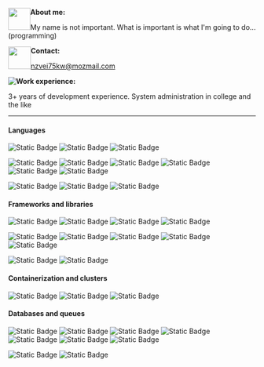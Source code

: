 <img style="float: left;" width="45" src="./icons/w98_user_card.ico"> **About me:**

My name is not important. What is important is what I'm going to do... (programming)

<img style="float: left;" width="46" src="./icons/w98_mailbox_world.ico"> **Contact:**

nzvei75kw@mozmail.com

<img style="float: left;" src="./icons/w98_internet_options.ico"> **Work experience:**

3+ years of development experience. System administration in college and the like
___

#### Languages

![Static Badge](https://img.shields.io/badge/%E2%AD%90%20%E2%AD%90%20%E2%AD%90%20%E2%AD%90%20%E2%AD%90-grey?style=for-the-badge) ![Static Badge](https://img.shields.io/badge/python-blue?style=for-the-badge&logo=python&logoColor=yellow) ![Static Badge](https://img.shields.io/badge/php-black?style=for-the-badge&logo=php)

![Static Badge](https://img.shields.io/badge/%E2%AD%90%20%E2%AD%90%20%E2%AD%90%20%E2%AD%90-grey?style=for-the-badge)  ![Static Badge](https://img.shields.io/badge/javascript-blue?style=for-the-badge&logo=javascript) ![Static Badge](https://img.shields.io/badge/shell%20scripting-black?style=for-the-badge&logo=gnubash&logoColor=white) ![Static Badge](https://img.shields.io/badge/rust-brown?style=for-the-badge&logo=rust&logoColor=white) ![Static Badge](https://img.shields.io/badge/HTML5-orange?style=for-the-badge&logo=html5&logoColor=white) ![Static Badge](https://img.shields.io/badge/css3-blue?style=for-the-badge&logo=css3&logoColor=white)

![Static Badge](https://img.shields.io/badge/%E2%AD%90%20%E2%AD%90%20%E2%AD%90-grey?style=for-the-badge) ![Static Badge](https://img.shields.io/badge/c%20language-blue?style=for-the-badge&logo=c&logoColor=white) ![Static Badge](https://img.shields.io/badge/go%20lang-blue?style=for-the-badge&logo=go&logoColor=white)

#### Frameworks and libraries

![Static Badge](https://img.shields.io/badge/%E2%AD%90%20%E2%AD%90%20%E2%AD%90%20%E2%AD%90%20%E2%AD%90-grey?style=for-the-badge) ![Static Badge](https://img.shields.io/badge/laravel-red?style=for-the-badge&logo=laravel&logoColor=white) ![Static Badge](https://img.shields.io/badge/Vue.js-black?style=for-the-badge&logo=vue.js&logoColor=lime) ![Static Badge](https://img.shields.io/badge/jquery-%230769AD?style=for-the-badge&logo=jquery&logoColor=white)

![Static Badge](https://img.shields.io/badge/%E2%AD%90%20%E2%AD%90%20%E2%AD%90%20%E2%AD%90-grey?style=for-the-badge) ![Static Badge](https://img.shields.io/badge/Symfony-white?style=for-the-badge&logo=symfony&logoColor=black) ![Static Badge](https://img.shields.io/badge/Nuxt.js-black?style=for-the-badge&logo=nuxt.js&logoColor=lime) ![Static Badge](https://img.shields.io/badge/Bootstrap-white?style=for-the-badge&logo=bootstrap&logoColor=purple) ![Static Badge](https://img.shields.io/badge/Tailwind%20CSS-white?style=for-the-badge&logo=tailwindcss&logoColor=blue)

![Static Badge](https://img.shields.io/badge/%E2%AD%90%20%E2%AD%90%20%E2%AD%90-grey?style=for-the-badge) ![Static Badge](https://img.shields.io/badge/nodejs-%23339933?style=for-the-badge&logo=node.js&logoColor=white)

#### Containerization and clusters

![Static Badge](https://img.shields.io/badge/%E2%AD%90%20%E2%AD%90%20%E2%AD%90%20%E2%AD%90-grey?style=for-the-badge) ![Static Badge](https://img.shields.io/badge/k8s-white?style=for-the-badge&logo=kubernetes&logoColor=blue) ![Static Badge](https://img.shields.io/badge/Docker-black?style=for-the-badge&logo=docker&logoColor=blue)

#### Databases and queues

![Static Badge](https://img.shields.io/badge/%E2%AD%90%20%E2%AD%90%20%E2%AD%90%20%E2%AD%90-grey?style=for-the-badge)
![Static Badge](https://img.shields.io/badge/mysql-blue?style=for-the-badge&logo=mysql&logoColor=white)
![Static Badge](https://img.shields.io/badge/sqlite-%23003B57?style=for-the-badge&logo=sqlite&logoColor=white)
![Static Badge](https://img.shields.io/badge/postgresql-%234169E1?style=for-the-badge&logo=postgresql&logoColor=white)
![Static Badge](https://img.shields.io/badge/mariadb-%23003545?style=for-the-badge&logo=mariadb&logoColor=white)
![Static Badge](https://img.shields.io/badge/redis-%23DC382D?style=for-the-badge&logo=redis&logoColor=white)
![Static Badge](https://img.shields.io/badge/mongodb-%2347A248?style=for-the-badge&logo=mongodb&logoColor=white)

![Static Badge](https://img.shields.io/badge/%E2%AD%90%20%E2%AD%90%20%E2%AD%90-grey?style=for-the-badge) ![Static Badge](https://img.shields.io/badge/rabbitmq-%23FF6600?style=for-the-badge&logo=rabbitmq&logoColor=white)

